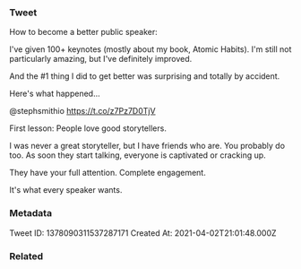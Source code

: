 ### Tweet
How to become a better public speaker:

I've given 100+ keynotes (mostly about my book, Atomic Habits). I'm still not particularly amazing, but I've definitely improved.

And the #1 thing I did to get better was surprising and totally by accident.

Here's what happened...

@stephsmithio https://t.co/z7Pz7D0TjV

First lesson: People love good storytellers.

I was never a great storyteller, but I have friends who are. You probably do too. As soon they start talking, everyone is captivated or cracking up.

They have your full attention. Complete engagement.

It's what every speaker wants.

### Metadata
Tweet ID: 1378090311537287171
Created At: 2021-04-02T21:01:48.000Z

### Related

